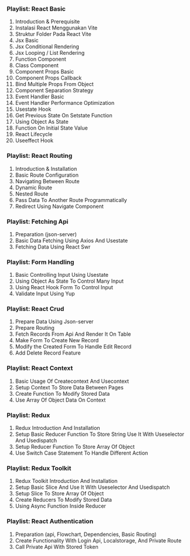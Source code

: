 ### Playlist: React Basic
1. Introduction & Prerequisite
2. Instalasi React Menggunakan Vite
3. Struktur Folder Pada React Vite
4. Jsx Basic
5. Jsx Conditional Rendering
6. Jsx Looping / List Rendering
7. Function Component
8. Class Component
9. Component Props Basic
10. Component Props Callback
11. Bind Multiple Props From Object 
12. Component Separation Strategy
13. Event Handler Basic
14. Event Handler Performance Optimization
15. Usestate Hook
16. Get Previous State On Setstate Function
17. Using Object As State
18. Function On Initial State Value
19. React Lifecycle
20. Useeffect Hook


### Playlist: React Routing
1. Introduction & Installation
2. Basic Route Configuration
3. Navigating Between Route
4. Dynamic Route
5. Nested Route
6. Pass Data To Another Route Programmatically
7. Redirect Using Navigate Component


### Playlist: Fetching Api
1. Preparation (json-server)
2. Basic Data Fetching Using Axios And Usestate
3. Fetching Data Using React Swr


### Playlist: Form Handling
1. Basic Controlling Input Using Usestate
2. Using Object As State To Control Many Input
3. Using React Hook Form To Control Input
4. Validate Input Using Yup


### Playlist: React Crud
1. Prepare Data Using Json-server
2. Prepare Routing
3. Fetch Records From Api And Render It On Table
4. Make Form To Create New Record
5. Modify the Created Form To Handle Edit Record
6. Add Delete Record Feature


### Playlist: React Context
1. Basic Usage Of Createcontext And Usecontext
2. Setup Context To Store Data Between Pages
3. Create Function To Modify Stored Data
4. Use Array Of Object Data On Context


### Playlist: Redux
1. Redux Introduction And Installation
2. Setup Basic Reducer Function To Store String Use It With Useselector And Usedispatch
3. Setup Reducer Function To Store Array Of Object
4. Use Switch Case Statement To Handle Different Action


### Playlist: Redux Toolkit
1. Redux Toolkit Introduction And Installation
2. Setup Basic Slice And Use It With Useselector And Usedispatch
3. Setup Slice To Store Array Of Object
4. Create Reducers To Modify Stored Data
5. Using Async Function Inside Reducer


### Playlist: React Authentication
1. Preparation (api, Flowchart, Dependencies, Basic Routing)
2. Create Functionality With Login Api, Localstorage, And Private Route
3. Call Private Api With Stored Token 